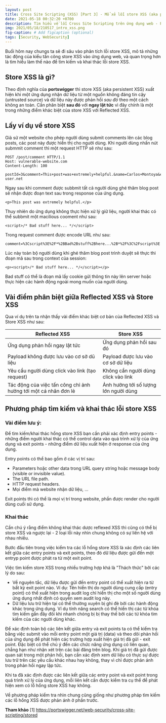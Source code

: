 ```yaml
---
layout: post
title: Cross Site Scripting (XSS) [Part 3] - Mổ xẻ lỗi store XSS (aka persistent XSS),
date: 2021-05-18 00:32:20 +0700
description: Tìm hiểu về lỗi Cross Site Scripting trên ứng dụng web - P3,
img: 2021/05/18/210517_intro_xss.png
fig-caption: # Add figcaption (optional)
tags: [Security, WebSecurity]
---
```

Buổi hôm nay chungs ta sẽ đi sâu vào phân tích lỗi store XSS, mô tả những tác động của kiểu tấn công store XSS vào ứng dụng web, và quan trọng hơn là tìm hiểu làm thế nào để tìm kiếm và khai thác lỗi store XSS.

## Store XSS là gì?

Theo định nghĩa của **portswigger** thì store XSS (aka persistent XSS) xuất hiện khi một ứng dụng nhận dữ liệu từ một nguồn không đáng tin cậy (untrusted source) và dữ liệu này được phản hồi *sau đó* theo một cách không an toàn. Cần phân biệt **sau đó** với **ngay lật tức** vì đây chính là một trong những điểm khác biệt của store XSS với Reflected XSS.

## Lấy ví dụ về store XSS

Giả sử một website cho phép người dùng submit comments lên các blog posts, các post này được hiển thị cho người dùng. Khi người dùng nhấn nút submmit comment thì một request HTTP sẽ như sau:

```
POST /post/comment HTTP/1.1
Host: vulnerable-website.com
Content-Length: 100

postId=3&comment=This+post+was+extremely+helpful.&name=Carlos+Montoya&email=carlos%40normal-user.net
```

Ngay sau khi comment được subbmit tất cả người dùng ghé thăm blog post sẽ nhận được đoạn text sau trong response của ứng dụng.

```
<p>This post was extremely helpful.</p>
```

Thuy nhiên do ứng dụng không thực hiện xử lý giữ liệu, người khai thác có thể subbmit một macilious cooment như sau:

```
<script>/* Bad stuff here... */</script>
```
Trong request comment được encode URL như sau:

```
comment=%3Cscript%3E%2F*%2BBad%2Bstuff%2Bhere...%2B*%2F%3C%2Fscript%3E
```
Lúc này toàn bộ người dùng khi ghé thăm blog post trình duyệt sẽ thực thi đoạn mã sau trong context của session:

```
<p><script>/* Bad stuff here... */</script></p>
```
Bad stuff có thể là đoạn mã lấy cookie gửi thông tin này lên server hoặc thực hiện các hành động ngoài mong muốn của người dùng.

## Vài điểm phân biệt giữa Reflected XSS và Store XSS

Qua ví dụ trên ta nhận thấy vài điểm khác biệt cơ bản của Reflected XSS và Store XSS như sau:

| Reflected XSS                                                        | Store XSS                      |
| ---------------------------------------------------------------------| ------------------------------ |
| Ứng dụng phản hồi ngay lật tức                                       | Ứng dụng phản hồi sau đó       |
| Payload không được lưu vào cơ sở dũ liệu                          | Payload được lưu vào cơ sở dữ liệu|
| Yêu cầu người dùng click vào link (tạo request)                 | Không cần người dùng click vào link |
| Tác động của việc tấn công chỉ ảnh hưởng tới một cá nhân đơn lẻ  | Ảnh hưởng tới số lượng lớn người dùng |

## Phương pháp tìm kiếm và khai thác lỗi store XSS

### Vài điểm lưu ý:

Để tìm kiếm/khai thác hổng store XSS bạn cần phải xác định entry points - những điểm người khai thác có thể control data vào quá trình xử lý của ứng dụng và exit points - những điểm dữ liệu xuất hiện ở response của ứng dụng.

Entry points có thể bao gồm ở các vị trí sau:
* Parameters hoặc other data trong URL query string hoặc message body (visible or invisible value).
* The URL file path.
* HTTP request headers.
* Mọi điểm mà website nhận dữ liệu, ...

Exit points thì có thể là mọi vị trí trong website, phần được render cho người dùng cuối sử dụng.

### Khai thác

Cần chú ý rằng điểm không khai thác dược reflexed XSS thì cũng có thể bị store XSS và ngược lại - 2 loại lỗi này nhìn chung không có sự liên hệ với nhau nhiều.

Bước đầu tiên trong việc kiểm tra các lỗ hổng store XSS là xác định các liên kết giữa các entry points và exit points, theo đó dữ liệu được gửi đến một entryp point được phát ra từ một exit point.

Việc tìm kiếm store XSS trong nhiều trường hợp khá là "Thách thức" bởi các lý do sau:
* Về nguyên tắc, dữ liệu được gửi đến entry point có thể xuất hiện ra từ bất kỳ exit point nào. Ví dụ: Tên hiển thị do người dùng cung cấp (entry point) có thể xuất hiện trong audit log chỉ hiển thị cho một số người dùng ứng dụng nhất định có quyền xem audit log này.
* Dữ liệu lưu trữ hiện tại có thể thường xuyên bị ghi đè bởi các hành động khác trong ứng dụng. Ví dụ tính năng search có thể hiển thị các từ khóa tìm kiếm gần đây đôi khi nhanh chóng bị bị thay thế bởi các từ khóa tìm kiếm của các người dùng khác.

Để xác định toàn bộ các liên kết giữa entry và exit points ta có thể kiểm tra bằng việc submit vào mỗi entry point một giá trị (data) và theo dõi phản hồi của ứng dụng để phát hiện các trường hợp xuất hiện giá trị đã gửi - exit point. Đặc biệt có thể chú ý đến các chức năng ứng dụng có liên quan, chẳng hạn như nhận xét trên các bài đăng trên blog. Khi giá trị đã gửi được quan sát trong một phản hồi, bạn cần xác định xem dữ liệu có thực sự được lưu trữ trên các yêu cầu khác nhau hay không, thay vì chỉ được phản ánh trong phản hồi ngay lập tức.

Khi ta đã xác định được các liên kết giữa các entry point và exit point trong quá trình xử lý của ứng dụng, mỗi liên kết cần được kiểm tra cụ thể để phát hiện xem có lỗ hổng store XSS hay không. 

Về phương pháp kiểm tra nhìn chung cũng giống như phương pháp tìm kiếm các lỗ hổng XSS được phản ánh ở phần trước.

**Tham khảo**
[1] https://portswigger.net/web-security/cross-site-scripting/stored


